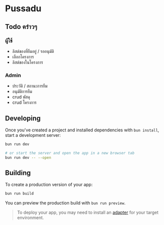 # Pussadu

## Todo คร่าวๆ

### ผู้ใช้

- ลิสต์ของที่ยืมอยู่ / รออนุมัติ
- เลือกโครงการ
- ลิสต์ของในโครงการ

### Admin

- ประวัติ / สถานะการยืม
- อนุมัติการยืม
- crud พัสดุ
- crud โครงการ

## Developing

Once you've created a project and installed dependencies with `bun install`, start a development server:

```sh
bun run dev

# or start the server and open the app in a new browser tab
bun run dev -- --open
```

## Building

To create a production version of your app:

```sh
bun run build
```

You can preview the production build with `bun run preview`.

> To deploy your app, you may need to install an [adapter](https://svelte.dev/docs/kit/adapters) for your target environment.
